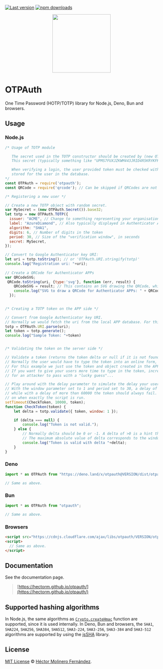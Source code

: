 [![Last version](https://img.shields.io/github/v/tag/hectorm/otpauth?label=version)](https://github.com/hectorm/otpauth/tags)
[![npm downloads](https://img.shields.io/npm/dm/otpauth?label=npm%20downloads)](https://www.npmjs.com/package/otpauth)

<p align="center">
  <img src="./resources/logo/OTPAuth-Color-Reduced.svg" height="192">
</p>

# OTPAuth

One Time Password (HOTP/TOTP) library for Node.js, Deno, Bun and browsers.

## Usage

### Node.js

```javascript
/* Usage of TOTP module

   The secret used in the TOTP constructor should be created by (new OTPAuth.Secret()).base32 when registering a new device.
   This secret (typically something like "UPMS7FUXJZKWM443JRID4R5KRYKFKPNA") must be stored for the user in a database.

   When verifying a login, the user provided token must be checked with totp.validate({ token, window: 1 }) for all devices
   stored for the user in the database.
*/
const OTPAuth = require('otpauth');
const QRCode = require('qrcode'); // Can be skipped if QRCodes are not needed

/* Registering a new user */

// Create a new TOTP object with random secret.
var MySecret = (new OTPAuth.Secret()).base32;
let totp = new OTPAuth.TOTP({
  issuer: "ACME", // Change to something representing your organisation. Is typically shown in Authenticator APPs to allow selection from multiple accounts
  label: "AzureDiamond", // Also typically displayed in Authenticator APPs. Many sites use the login name here, which makes some sense... 
  algorithm: "SHA1",
  digits: 6, // Number of digits in the token
  period: 30, // Size of the "verification window", in seconds
  secret: MySecret,
});

// Convert to Google Authenticator key URI:
let uri = totp.toString(); // or 'OTPAuth.URI.stringify(totp)'
console.log("Registration uri: "+uri);
 
// Create a QRCode for Authenticator APPs
var QRCodeSVG;
 QRCode.toString(uri, {type:'svg'}, function (err, result) {
    QRCodeSVG = result; // This contains an SVG drawing the QRCode, which must be scanned by the Authenticator APP
    console.log("SVG to draw a QRCode for Authenticator APPs: " + QRCodeSVG);
  });
  

/* Creating a TOTP token on the APP side */

// Convert from Google Authenticator key URI.
// Normally we would fetch the uri from the local APP database. For this example we just use the uri created during the registration part above
totp = OTPAuth.URI.parse(uri);
let token = totp.generate();
console.log("Sample Token: "+token)


/* Validating the token on the server side */

// Validate a token (returns the token delta or null if it is not found in the search window, in which case it should be considered invalid).
// Normally the user would have to type the token into an online form, and the server would load the parameters to create the totp object from the database. 
// For this example we just use the token and object created in the APP side example above.
// If you want to give your users more time to type in the token, increase the window parameter to 2 or 3. But remember that this makes it easier
// for an attacker to pass with a "lucky guess"...

// Play around with the delay parameter to simulate the delay your users need to type in and send the token. 
// With the window parameter set to 1 and period set to 30, a delay of less than 30000 should always recognize the token as valid, 
// while with a delay of more than 60000 the token should always fail. Everything in between has a "random" result, depending
// on when exactly the script is run.
setTimeout(CheckToken, 10000, token); 
function CheckToken(token) {
    let delta = totp.validate({ token, window: 1 });

    if (delta === null) {
        console.log("Token is not valid.");
    } else {
        // Normally delta should be 0 or -1. A delta of >0 is a hint that clocks are not synchronized.
        // The maximum absolute value of delta corresponds to the window parameter of totp.validate
        console.log("Token is valid with delta "+delta);
    }
}
```

### Deno

```javascript
import * as OTPAuth from "https://deno.land/x/otpauth@VERSION/dist/otpauth.esm.js";

// Same as above.
```

### Bun

```javascript
import * as OTPAuth from "otpauth";

// Same as above.
```

### Browsers

```html
<script src="https://cdnjs.cloudflare.com/ajax/libs/otpauth/VERSION/otpauth.umd.min.js"></script>
<script>
  // Same as above.
</script>
```

## Documentation

See the documentation page.

> [https://hectorm.github.io/otpauth/](https://hectorm.github.io/otpauth/)

## Supported hashing algorithms

In Node.js, the same algorithms as
[`Crypto.createHmac`](https://nodejs.org/api/crypto.html#crypto_crypto_createhmac_algorithm_key_options)
function are supported, since it is used internally. In Deno, Bun and browsers, the `SHA1`, `SHA224`, `SHA256`, `SHA384`,
`SHA512`, `SHA3-224`, `SHA3-256`, `SHA3-384` and `SHA3-512` algorithms are supported by using the
[jsSHA](https://github.com/Caligatio/jsSHA) library.

## License

[MIT License](https://github.com/hectorm/otpauth/blob/master/LICENSE.md)
© [Héctor Molinero Fernández](https://hector.molinero.dev/).
